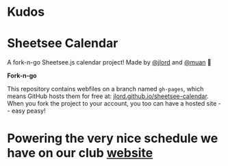 # Kudos 
# Sheetsee Calendar

A fork-n-go Sheetsee.js calendar project! Made by [@jlord](http://www.github.com/jlord) and [@muan](http://www.github.com/muan) :tada:

**Fork-n-go**

This repository contains webfiles on a branch named `gh-pages`, which means GitHub hosts them for free at: [jlord.github.io/sheetsee-calendar](http://jlord.github.io/sheetsee-calendar). When you fork the project to your account, you too can have a hosted site -- easy peasy!

# Powering the very nice schedule we have on our club [website](http://smu-dotnetsociety.github.io)

